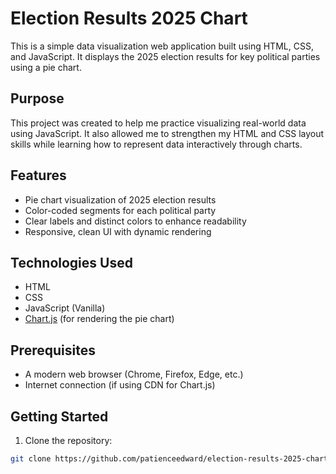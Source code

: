 # Election Results 2025 Chart

This is a simple data visualization web application built using HTML, CSS, and JavaScript. It displays the 2025 election results for key political parties using a pie chart.

## Purpose

This project was created to help me practice visualizing real-world data using JavaScript. It also allowed me to strengthen my HTML and CSS layout skills while learning how to represent data interactively through charts.

## Features

- Pie chart visualization of 2025 election results
- Color-coded segments for each political party
- Clear labels and distinct colors to enhance readability
- Responsive, clean UI with dynamic rendering

## Technologies Used

- HTML
- CSS
- JavaScript (Vanilla)
- [Chart.js](https://www.chartjs.org/) (for rendering the pie chart)

## Prerequisites

- A modern web browser (Chrome, Firefox, Edge, etc.)
- Internet connection (if using CDN for Chart.js)

## Getting Started

1. Clone the repository:

```bash
git clone https://github.com/patienceedward/election-results-2025-chart.git
